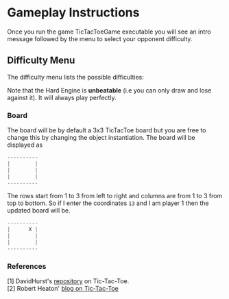 # Gameplay Instructions

Once you run the game TicTacToeGame executable you will see an intro message followed by the menu to select your opponent difficulty.

## Difficulty Menu

The difficulty menu lists the possible difficulties:


Note that the Hard Engine is **unbeatable** (i.e you can only draw and lose against it). It will always play perfectly.

### Board

The board will be by default a 3x3 TicTacToe board but you are free to change this by changing the object instantiation. The board will be displayed as

```C++
----------
|        |
|        |
|        |
----------
```

The rows start from 1 to 3 from left to right and columns are from 1 to 3 from top to bottom. So if I enter the coordinates `13` and I am player 1 then the updated board will be.

```C++
----------
|      X |
|        |
|        |
----------
```

### References

[1] DavidHurst's [repository](https://github.com/DavidHurst/MiniMax-TicTacToe-Java) on Tic-Tac-Toe.  
[2] Robert Heaton' [blog on Tic-Tac-Toe](https://robertheaton.com/2018/10/09/programming-projects-for-advanced-beginners-3-a/)